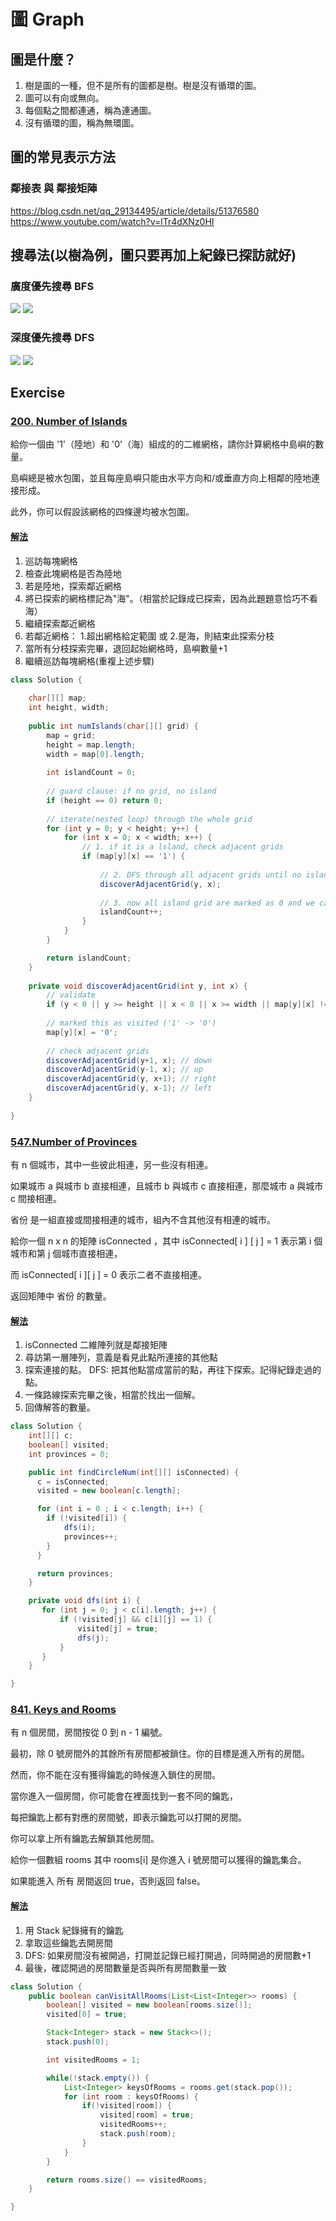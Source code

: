 # 圖 Graph



## 圖是什麼？
1. 樹是圖的一種，但不是所有的圖都是樹。樹是沒有循環的圖。
2. 圖可以有向或無向。
3. 每個點之間都連通，稱為連通圖。
4. 沒有循環的圖，稱為無環圖。

## 圖的常見表示方法
### 鄰接表 與 鄰接矩陣
https://blog.csdn.net/qq_29134495/article/details/51376580
https://www.youtube.com/watch?v=lTr4dXNz0HI


## 搜尋法(以樹為例，圖只要再加上紀錄已探訪就好)
### 廣度優先搜尋 BFS
![](images/BFS-1.png)
![](images/BFS-2.png)

### 深度優先搜尋 DFS
![](images/DFS-1.png)
![](images/DFS-2.png)

## Exercise
### [200. Number of Islands](https://leetcode.com/problems/number-of-islands/)

給你一個由 '1'（陸地）和 '0'（海）組成的的二維網格，請你計算網格中島嶼的數量。

島嶼總是被水包圍，並且每座島嶼只能由水平方向和/或垂直方向上相鄰的陸地連接形成。

此外，你可以假設該網格的四條邊均被水包圍。

#### [解法](https://leetcode.com/problems/number-of-islands/discuss/56359/Very-concise-Java-AC-solution)

1. 巡訪每塊網格
2. 檢查此塊網格是否為陸地
3. 若是陸地，探索鄰近網格
4. 將已探索的網格標記為"海"。（相當於記錄成已探索，因為此題題意恰巧不看海）
5. 繼續探索鄰近網格
6. 若鄰近網格： 1.超出網格給定範圍 或 2.是海，則結束此探索分枝
7. 當所有分枝探索完畢，退回起始網格時，島嶼數量+1
8. 繼續巡訪每塊網格(重複上述步驟)

``` java
class Solution {
    
    char[][] map;
    int height, width;
    
    public int numIslands(char[][] grid) {
        map = grid;
        height = map.length; 
        width = map[0].length;
        
        int islandCount = 0;
        
        // guard clause: if no grid, no island
        if (height == 0) return 0;
        
        // iterate(nested loop) through the whole grid
        for (int y = 0; y < height; y++) {
            for (int x = 0; x < width; x++) {
                // 1. if it is a lsland, check adjacent grids
                if (map[y][x] == '1') { 
                    
                    // 2. DFS through all adjacent grids until no island grid
                    discoverAdjacentGrid(y, x);
                    
                    // 3. now all island grid are marked as 0 and we can add 1 to island count
                    islandCount++; 
                }
            }
        }

        return islandCount;
    }
    
    private void discoverAdjacentGrid(int y, int x) {
        // validate
        if (y < 0 || y >= height || x < 0 || x >= width || map[y][x] != '1') return; // end condition
        
        // marked this as visited ('1' -> '0')
        map[y][x] = '0';
        
        // check adjacent grids
        discoverAdjacentGrid(y+1, x); // down
        discoverAdjacentGrid(y-1, x); // up
        discoverAdjacentGrid(y, x+1); // right
        discoverAdjacentGrid(y, x-1); // left
    }
    
}
```

### [547.Number of Provinces](https://leetcode.com/problems/number-of-provinces/description/)

有 n 個城市，其中一些彼此相連，另一些沒有相連。

如果城市 a 與城市 b 直接相連，且城市 b 與城市 c 直接相連，那麼城市 a 與城市 c 間接相連。

省份 是一組直接或間接相連的城市，組內不含其他沒有相連的城市。

給你一個 n x n 的矩陣 isConnected ，其中 isConnected[ i ] [ j ] = 1 表示第 i 個城市和第 j 個城市直接相連，

而 isConnected[ i ][ j ] = 0 表示二者不直接相連。

返回矩陣中 省份 的數量。

#### [解法](https://leetcode.com/problems/number-of-provinces/solutions/342640/java-solution/)

1. isConnected 二維陣列就是鄰接矩陣
2. 尋訪第一層陣列，意義是看見此點所連接的其他點
3. 探索連接的點。 DFS: 把其他點當成當前的點，再往下探索。記得紀錄走過的點。
4. 一條路線探索完畢之後，相當於找出一個解。
5. 回傳解答的數量。

``` java
class Solution {
    int[][] c;
    boolean[] visited;
    int provinces = 0;

    public int findCircleNum(int[][] isConnected) {
      c = isConnected;
      visited = new boolean[c.length];

      for (int i = 0 ; i < c.length; i++) {
        if (!visited[i]) {
            dfs(i);
            provinces++;
        }
      }

      return provinces;
    }

    private void dfs(int i) {
       for (int j = 0; j < c[i].length; j++) {
           if (!visited[j] && c[i][j] == 1) {
               visited[j] = true;
               dfs(j);
           }
       }
    }

}
```

### [841. Keys and Rooms](https://leetcode.com/problems/keys-and-rooms/description/)

有 n 個房間，房間按從 0 到 n - 1 編號。

最初，除 0 號房間外的其餘所有房間都被鎖住。你的目標是進入所有的房間。

然而，你不能在沒有獲得鑰匙的時候進入鎖住的房間。

當你進入一個房間，你可能會在裡面找到一套不同的鑰匙，

每把鑰匙上都有對應的房間號，即表示鑰匙可以打開的房間。

你可以拿上所有鑰匙去解鎖其他房間。

給你一個數組 rooms 其中 rooms[i] 是你進入 i 號房間可以獲得的鑰匙集合。

如果能進入 所有 房間返回 true，否則返回 false。

#### [解法](https://leetcode.com/problems/keys-and-rooms/solutions/1116707/js-python-java-c-easy-dfs-stack-solution-w-explanation/)

1. 用 Stack 紀錄擁有的鑰匙
2. 拿取這些鑰匙去開房間
3. DFS: 如果房間沒有被開過，打開並記錄已經打開過，同時開過的房間數+1
4. 最後，確認開過的房間數量是否與所有房間數量一致

``` java
class Solution {
    public boolean canVisitAllRooms(List<List<Integer>> rooms) {
        boolean[] visited = new boolean[rooms.size()];
        visited[0] = true;

        Stack<Integer> stack = new Stack<>();
        stack.push(0);

        int visitedRooms = 1;

        while(!stack.empty()) {
            List<Integer> keysOfRooms = rooms.get(stack.pop());
            for (int room : keysOfRooms) {
                if(!visited[room]) {
                    visited[room] = true;
                    visitedRooms++;
                    stack.push(room);
                }
            }
        }

        return rooms.size() == visitedRooms;
    }

}
```
